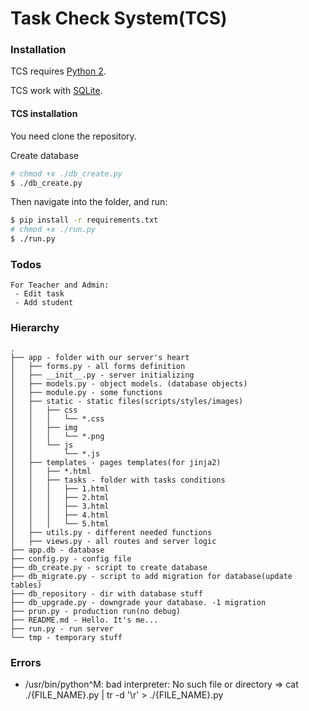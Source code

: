 # Task Check System(TCS)


### Installation

TCS requires [Python 2](https://www.python.org/downloads/).

TCS work with [SQLite](https://sqlite.org/).

#### TCS installation

You need clone the repository.

Create database
```sh
# chmod +x ./db_create.py
$ ./db_create.py
```

Then navigate into the folder, and run:
```sh
$ pip install -r requirements.txt
# chmod +x ./run.py
$ ./run.py
```

### Todos
	For Teacher and Admin:
	 - Edit task
	 - Add student

### Hierarchy

	.
	├── app - folder with our server's heart
	│   ├── forms.py - all forms definition
	│   ├── __init__.py - server initializing
	│   ├── models.py - object models. (database objects)
	│   ├── module.py - some functions
	│   ├── static - static files(scripts/styles/images)
	│   │   ├── css
	│   │   │   └── *.css
	│   │   ├── img
	│   │   │   └── *.png
	│   │   └── js
	│   │       └── *.js
	│   ├── templates - pages templates(for jinja2)
	│   │   ├── *.html
	│   │   ├── tasks - folder with tasks conditions
	│   │   │   ├── 1.html
	│   │   │   ├── 2.html
	│   │   │   ├── 3.html
	│   │   │   ├── 4.html
	│   │   │   └── 5.html
	│   ├── utils.py - different needed functions
	│   ├── views.py - all routes and server logic
	├── app.db - database
	├── config.py - config file
	├── db_create.py - script to create database
	├── db_migrate.py - script to add migration for database(update tables)
	├── db_repository - dir with database stuff
	├── db_upgrade.py - downgrade your database. -1 migration
	├── prun.py - production run(no debug)
	├── README.md - Hello. It's me...
	├── run.py - run server
	└── tmp - temporary stuff

### Errors

 - /usr/bin/python^M: bad interpreter: No such file or directory
 	=> cat ./{FILE_NAME}.py | tr -d '\r' > ./{FILE_NAME}.py
